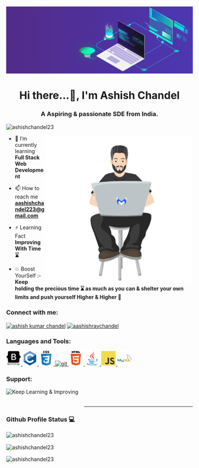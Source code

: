 <!--
**AshishChandel23/AshishChandel23** is a ✨ _special_ ✨ repository because its `README.md` (this file) appears on your GitHub profile.

Here are some ideas to get you started:

- 🔭 I’m currently working on ...
- 🌱 I’m currently learning ...
- 👯 I’m looking to collaborate on ...
- 🤔 I’m looking for help with ...
- 💬 Ask me about ...
- 📫 How to reach me: ...
- 😄 Pronouns: ...
- ⚡ Fun fact: ...
-->
![logo](https://github.com/AshishChandel23/AshishChandel23/blob/main/Banner.gif)
<h1 align="center">Hi there...👋, I'm Ashish Chandel</h1>
<h3 align="center">A Aspiring & passionate SDE from India.</h3>

<p align="left"> <img src="https://komarev.com/ghpvc/?username=ashishchandel23&label=Profile%20views&color=0e75b6&style=flat" alt="ashishchandel23" /> </p>
<img alt="Programmer" width="400" align="right" src="https://github.com/AshishChandel23/AshishChandel23/blob/main/Programmer.gif">

- 🌱 I’m currently learning **Full Stack Web Development**

- 📫 How to reach me **aashishchandel223@gmail.com**

- ⚡ Learning Fact **Improving With Time ⌛**

- 💥 Boost YourSelf :- **Keep holding the precious time ⌛ as much as you can & shelter your own limits and push yourself Higher & Higher 🧡**

<h3 align="left">Connect with me:</h3>
<p align="left">
<a href="https://linkedin.com/in/ashish kumar chandel" target="blank"><img align="center" src="https://raw.githubusercontent.com/rahuldkjain/github-profile-readme-generator/master/src/images/icons/Social/linked-in-alt.svg" alt="ashish kumar chandel" height="30" width="40" /></a>
<a href="https://instagram.com/aashishraychandel" target="blank"><img align="center" src="https://raw.githubusercontent.com/rahuldkjain/github-profile-readme-generator/master/src/images/icons/Social/instagram.svg" alt="aashishraychandel" height="30" width="40" /></a>
</p>

<h3 align="left">Languages and Tools:</h3>
<p align="left"> <a href="https://getbootstrap.com" target="_blank" rel="noreferrer"> <img src="https://raw.githubusercontent.com/devicons/devicon/master/icons/bootstrap/bootstrap-plain-wordmark.svg" alt="bootstrap" width="40" height="40"/> </a> <a href="https://www.cprogramming.com/" target="_blank" rel="noreferrer"> <img src="https://raw.githubusercontent.com/devicons/devicon/master/icons/c/c-original.svg" alt="c" width="40" height="40"/> </a> <a href="https://www.w3schools.com/css/" target="_blank" rel="noreferrer"> <img src="https://raw.githubusercontent.com/devicons/devicon/master/icons/css3/css3-original-wordmark.svg" alt="css3" width="40" height="40"/> </a> <a href="https://git-scm.com/" target="_blank" rel="noreferrer"> <img src="https://www.vectorlogo.zone/logos/git-scm/git-scm-icon.svg" alt="git" width="40" height="40"/> </a> <a href="https://www.w3.org/html/" target="_blank" rel="noreferrer"> <img src="https://raw.githubusercontent.com/devicons/devicon/master/icons/html5/html5-original-wordmark.svg" alt="html5" width="40" height="40"/> </a> <a href="https://www.java.com" target="_blank" rel="noreferrer"> <img src="https://raw.githubusercontent.com/devicons/devicon/master/icons/java/java-original.svg" alt="java" width="40" height="40"/> </a> <a href="https://developer.mozilla.org/en-US/docs/Web/JavaScript" target="_blank" rel="noreferrer"> <img src="https://raw.githubusercontent.com/devicons/devicon/master/icons/javascript/javascript-original.svg" alt="javascript" width="40" height="40"/> </a> <a href="https://www.mysql.com/" target="_blank" rel="noreferrer"> <img src="https://raw.githubusercontent.com/devicons/devicon/master/icons/mysql/mysql-original-wordmark.svg" alt="mysql" width="40" height="40"/> </a> </p>

<h3 align="left">Support:</h3>
<p><a href="https://www.buymeacoffee.com/Keep Learning & Improving"> <img align="left" src="https://cdn.buymeacoffee.com/buttons/v2/default-yellow.png" height="50" width="210" alt="Keep Learning & Improving" /></a></p><br><br><hr>
<h3 align="left">Github Profile Status 💻</h3>
<div class="row">
<div class="cloumn">
<p>
<img align="center" src="https://github-readme-streak-stats.herokuapp.com/?user=ashishchandel23&" alt="ashishchandel23"/>
</p>
<p>
<img align="center" src="https://github-readme-stats.vercel.app/api?username=ashishchandel23&show_icons=true&locale=en" alt="ashishchandel23" />
</p>
</div>
<div class="cloumn">
<p><img align="center" src="https://github-readme-stats.vercel.app/api/top-langs?username=ashishchandel23&show_icons=true&locale=en&layout=compact" alt="ashishchandel23" /></p>
</div>
</div>








